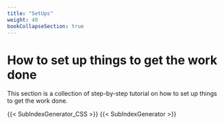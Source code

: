 ```yaml
---
title: "SetUps"
weight: 40
bookCollapseSection: true
---
```


# How to set up things to get the work done

This section is a collection of step-by-step tutorial on how to set up things to
get the work done.

{{< SubIndexGenerator_CSS >}}
{{< SubIndexGenerator >}}

